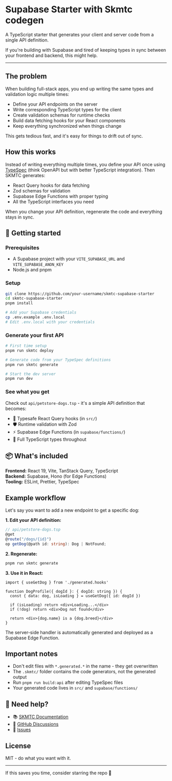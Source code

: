 # Supabase Starter with Skmtc codegen

A TypeScript starter that generates your client and server code from a single API definition.

If you're building with Supabase and tired of keeping types in sync between your frontend and backend, this might help.

---

## The problem

When building full-stack apps, you end up writing the same types and validation logic multiple times:

- Define your API endpoints on the server
- Write corresponding TypeScript types for the client  
- Create validation schemas for runtime checks
- Build data fetching hooks for your React components
- Keep everything synchronized when things change

This gets tedious fast, and it's easy for things to drift out of sync.

## How this works

Instead of writing everything multiple times, you define your API once using [TypeSpec](https://typespec.io/) (think OpenAPI but with better TypeScript integration). Then SKMTC generates:

- React Query hooks for data fetching
- Zod schemas for validation
- Supabase Edge Functions with proper typing
- All the TypeScript interfaces you need

When you change your API definition, regenerate the code and everything stays in sync.

## 🚀 Getting started

### Prerequisites
- A Supabase project with your `VITE_SUPABASE_URL` and `VITE_SUPABASE_ANON_KEY`
- Node.js and pnpm

### Setup
```bash
git clone https://github.com/your-username/skmtc-supabase-starter
cd skmtc-supabase-starter
pnpm install

# Add your Supabase credentials
cp .env.example .env.local
# Edit .env.local with your credentials
```

### Generate your first API
```bash
# First time setup
pnpm run skmtc deploy

# Generate code from your TypeSpec definitions
pnpm run skmtc generate

# Start the dev server
pnpm run dev
```

### See what you get

Check out `api/petstore-dogs.tsp` - it's a simple API definition that becomes:

- 🎯 Typesafe React Query hooks (in `src/`)
- 🛡️ Runtime validation with Zod 
- ⚡ Supabase Edge Functions (in `supabase/functions/`)
- 📝 Full TypeScript types throughout

## 📦 What's included

**Frontend:** React 19, Vite, TanStack Query, TypeScript  
**Backend:** Supabase, Hono (for Edge Functions)  
**Tooling:** ESLint, Prettier, TypeSpec

## Example workflow

Let's say you want to add a new endpoint to get a specific dog:

**1. Edit your API definition:**
```typescript
// api/petstore-dogs.tsp
@get
@route("/dogs/{id}")
op getDog(@path id: string): Dog | NotFound;
```

**2. Regenerate:**
```bash
pnpm run skmtc generate
```

**3. Use it in React:**
```tsx
import { useGetDog } from './generated.hooks'

function DogProfile({ dogId }: { dogId: string }) {
  const { data: dog, isLoading } = useGetDog({ id: dogId })
  
  if (isLoading) return <div>Loading...</div>
  if (!dog) return <div>Dog not found</div>
  
  return <div>{dog.name} is a {dog.breed}</div>
}
```

The server-side handler is automatically generated and deployed as a Supabase Edge Function.

## Important notes

- Don't edit files with `*.generated.*` in the name - they get overwritten
- The `.skmtc/` folder contains the code generators, not the generated output
- Run `pnpm run build:api` after editing TypeSpec files
- Your generated code lives in `src/` and `supabase/functions/`

## 🛟 Need help?

- 📚 [SKMTC Documentation](https://skmtc.dev/docs)
- 💬 [GitHub Discussions](https://github.com/skmtc/skmtc/discussions)  
- 🐛 [Issues](https://github.com/your-username/skmtc-supabase-starter/issues)

## License

MIT - do what you want with it.

---

If this saves you time, consider starring the repo 🙂